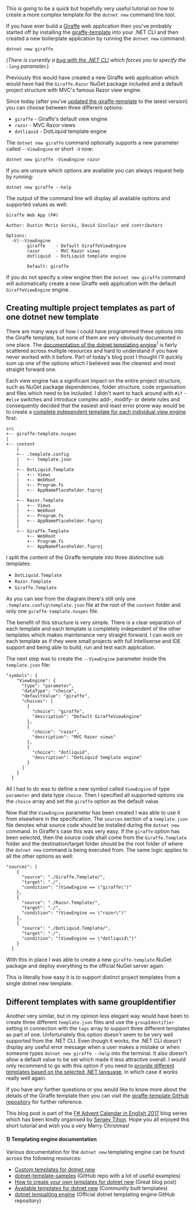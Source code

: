 ﻿<!--
    Published: 2017-12-21 10:52
    Author: Dustin Moris Gorski
    Title: Extending the Giraffe template with different view engine options
    Tags: giraffe template aspnet-core fsharp
-->
This is going to be a quick but hopefully very useful tutorial on how to create a more complex template for the `dotnet new` command line tool.

If you have ever build a [Giraffe](https://github.com/giraffe-fsharp/Giraffe) web application then you've probably started off by installing the [giraffe-template](https://github.com/giraffe-fsharp/giraffe-template) into your .NET CLI and then created a new boilerplate application by running the `dotnet new` command:

<pre><code>dotnet new giraffe</code></pre>

(*There is currently a [bug with the .NET CLI](https://github.com/dotnet/templating/issues/1373) which forces you to specify the `-lang` parameter.*)

Previously this would have created a new Giraffe web application which would have had the `Giraffe.Razor` NuGet package included and a default project structure with MVC's famous Razor view engine.

Since today (after you've [updated the giraffe-template](https://github.com/giraffe-fsharp/giraffe-template#updating-the-template) to the latest version) you can choose between three different options:

- `giraffe` - Giraffe's default view engine
- `razor` - MVC Razor views
- `dotliquid` - DotLiquid template engine

The `dotnet new giraffe` command optionally supports a new parameter called `--ViewEngine` or short `-V` now:

<pre><code>dotnet new giraffe -ViewEngine razor</code></pre>

If you are unsure which options are available you can always request help by running:

<pre><code>dotnet new giraffe --help</code></pre>

The output of the command line will display all available options and supported values as well:

<pre><code>Giraffe Web App (F#)

Author: Dustin Moris Gorski, David Sinclair and contributors

Options:
  -V|--ViewEngine
        giraffe    - Default GiraffeViewEngine
        razor      - MVC Razor views
        dotliquid  - DotLiquid template engine

        Default: giraffe</code></pre>

If you do not specify a view engine then the `dotnet new giraffe` command will automatically create a new Giraffe web application with the default `GiraffeViewEngine` engine.

## Creating multiple project templates as part of one dotnet new template

There are many ways of how I could have programmed these options into the Giraffe template, but none of them are very obviously documented in one place. The [documentation of the dotnet templating engine](#templating-engine-documentation)<sup>1</sup> is fairly scattered across multiple resources and hard to understand if you have never worked with it before. Part of today's blog post I thought I'll quickly sum up one of the options which I believed was the cleanest and most straight forward one.

Each view engine has a significant impact on the entire project structure, such as NuGet package dependencies, folder structure, code organisation and files which need to be included. I didn't want to hack around with `#if` - `#else` switches and introduce complex add-, modify- or delete rules and consequently decided that the easiest and least error prone way would be to create a [complete independent template for each individual view engine](https://github.com/giraffe-fsharp/giraffe-template/tree/master/src/content) first:

<pre><code>src
+-- giraffe-template.nuspec
|
+-- content
    |
    +-- .template.config
    |   +-- template.json
    |
    +-- DotLiquid.Template
    |   +-- Views
    |   +-- WebRoot
    |   +-- Program.fs
    |   +-- AppNamePlaceholder.fsproj
    |
    +-- Razor.Template
    |   +-- Views
    |   +-- WebRoot
    |   +-- Program.fs
    |   +-- AppNamePlaceholder.fsproj
    |
    +-- Giraffe.Template
        +-- WebRoot
        +-- Program.fs
        +-- AppNamePlaceholder.fsproj</code></pre>

I split the content of the Giraffe template into three distinctive sub templates:

- `DotLiquid.Template`
- `Razor.Template`
- `Giraffe.Template`

As you can see from the diagram there's still only one `.template.config\template.json` file at the root of the `content` folder and only one `giraffe-template.nuspec` file.

The benefit of this structure is very simple. There is a clear separation of each template and each template is completely independent of the other templates which makes maintenance very straight forward. I can work on each template as if they were small projects with full Intellisense and IDE support and being able to build, run and test each application.

The next step was to create the `--ViewEngine` parameter inside the `template.json` file:

<pre><code>"symbols": {
    "ViewEngine": {
      "type": "parameter",
      "dataType": "choice",
      "defaultValue": "giraffe",
      "choices": [
        {
          "choice": "giraffe",
          "description": "Default GiraffeViewEngine"
        },
        {
          "choice": "razor",
          "description": "MVC Razor views"
        },
        {
          "choice": "dotliquid",
          "description": "DotLiquid template engine"
        }
      ]
    }
  }</code></pre>

All I had to do was to define a new symbol called `ViewEngine` of type `parameter` and data type `choice`. Then I specified all supported options via the `choice` array and set the `giraffe` option as the default value.

Now that the `ViewEngine` parameter has been created I was able to use it from elsewhere in the specification. The `sources` section of a `template.json` file denotes what source code should be installed during the `dotnet new` command. In Giraffe's case this was very easy. If the `giraffe` option has been selected, then the source code shall come from the `Giraffe.Template` folder and the destination/target folder should be the root folder of where the `dotnet new` command is being executed from. The same logic applies to all the other options as well:

<pre><code>"sources": [
    {
      "source": "./Giraffe.Template/",
      "target": "./",
      "condition": "(ViewEngine == \"giraffe\")"
    },
    {
      "source": "./Razor.Template/",
      "target": "./",
      "condition": "(ViewEngine == \"razor\")"
    },
    {
      "source": "./DotLiquid.Template/",
      "target": "./",
      "condition": "(ViewEngine == \"dotliquid\")"
    }
  ]</code></pre>

With this in place I was able to create a new `giraffe-template` NuGet package and deploy everything to the official NuGet server again.

This is literally how easy it is to support distinct project templates from a single dotnet new template.

## Different templates with same groupIdentifier

Another very similar, but in my opinion less elegant way would have been to create three different `template.json` files and use the `groupIdentifier` setting in connection with the `tags` array to support three different templates as part of one. Unfortunately this option doesn't seem to be very well supported from the .NET CLI. Even though it works, the .NET CLI doesn't display any useful error message when a user makes a mistake or when someone types `dotnet new giraffe --help` into the terminal. It also doesn't allow a default value to be set which made it less attractive overall. I would only recommend to go with this option if you need to [provide different templates based on the selected .NET language](https://github.com/dotnet/dotnet-template-samples/tree/master/06-console-csharp-fsharp), in which case it works really well again.

If you have any further questions or you would like to know more about the details of the Giraffe template then you can visit the [giraffe-template GitHub repository](https://github.com/giraffe-fsharp/giraffe-template) for further reference.

This blog post is part of the [F# Advent Calendar in English 2017](https://sergeytihon.com/2017/10/22/f-advent-calendar-in-english-2017/) blog series which has been kindly organised by [Sergey Tihon](https://twitter.com/sergey_tihon). Hope you all enjoyed this short tutorial and wish you a very Merry Christmas!


<h4 id="templating-engine-documentation">1) Templating engine documentation</h4>

Various documentation for the `dotnet new` templating engine can be found across the following resources:

- [Custom templates for dotnet new](https://docs.microsoft.com/en-us/dotnet/core/tools/custom-templates)
- [dotnet-template-samples](https://github.com/dotnet/dotnet-template-samples) (GitHub repo with a lot of useful examples)
- [How to create your own templates for dotnet new](https://blogs.msdn.microsoft.com/dotnet/2017/04/02/how-to-create-your-own-templates-for-dotnet-new/) (Great blog post)
- [Available templates for dotnet new](https://github.com/dotnet/templating/wiki/Available-templates-for-dotnet-new) (Community built templates)
- [dotnet tempalting engine](https://github.com/dotnet/templating) (Official dotnet templating engine GitHub repository)